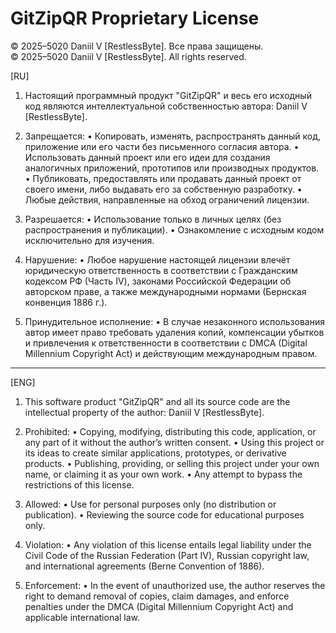 GitZipQR Proprietary License
============================

© 2025–5020 Daniil V [RestlessByte]. Все права защищены.  
© 2025–5020 Daniil V [RestlessByte]. All rights reserved.  

[RU]

1. Настоящий программный продукт "GitZipQR" и весь его исходный код являются
интеллектуальной собственностью автора: Daniil V [RestlessByte].

2. Запрещается:
   • Копировать, изменять, распространять данный код, приложение или его части без
     письменного согласия автора.
   • Использовать данный проект или его идеи для создания аналогичных приложений,
     прототипов или производных продуктов.
   • Публиковать, предоставлять или продавать данный проект от своего имени, либо
     выдавать его за собственную разработку.
   • Любые действия, направленные на обход ограничений лицензии.

3. Разрешается:
   • Использование только в личных целях (без распространения и публикации).
   • Ознакомление с исходным кодом исключительно для изучения.

4. Нарушение:
   • Любое нарушение настоящей лицензии влечёт юридическую ответственность в
     соответствии с Гражданским кодексом РФ (Часть IV), законами Российской Федерации
     об авторском праве, а также международными нормами (Бернская конвенция 1886 г.).

5. Принудительное исполнение:
   • В случае незаконного использования автор имеет право требовать удаления копий,
     компенсации убытков и привлечения к ответственности в соответствии с DMCA (Digital
     Millennium Copyright Act) и действующим международным правом.

---

[ENG]

1. This software product "GitZipQR" and all its source code are the intellectual property
of the author: Daniil V [RestlessByte].

2. Prohibited:
   • Copying, modifying, distributing this code, application, or any part of it without
     the author’s written consent.
   • Using this project or its ideas to create similar applications, prototypes, or
     derivative products.
   • Publishing, providing, or selling this project under your own name, or claiming it as
     your own work.
   • Any attempt to bypass the restrictions of this license.

3. Allowed:
   • Use for personal purposes only (no distribution or publication).
   • Reviewing the source code for educational purposes only.

4. Violation:
   • Any violation of this license entails legal liability under the Civil Code of the
     Russian Federation (Part IV), Russian copyright law, and international agreements
     (Berne Convention of 1886).

5. Enforcement:
   • In the event of unauthorized use, the author reserves the right to demand removal of
     copies, claim damages, and enforce penalties under the DMCA (Digital Millennium
     Copyright Act) and applicable international law.
